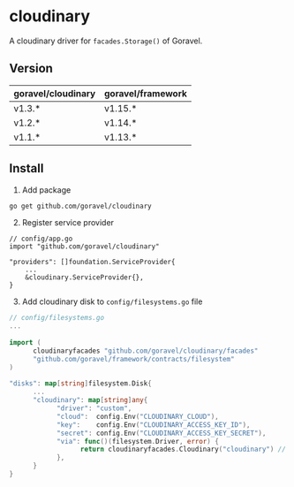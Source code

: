 # cloudinary

A cloudinary driver for `facades.Storage()` of Goravel.

## Version

| goravel/cloudinary | goravel/framework |
|--------------------|-------------------|
| v1.3.*             | v1.15.*           |
| v1.2.*             | v1.14.*           |
| v1.1.*             | v1.13.*           |

## Install

1. Add package

```bash
go get github.com/goravel/cloudinary
```

2. Register service provider

```
// config/app.go
import "github.com/goravel/cloudinary"

"providers": []foundation.ServiceProvider{
    ...
    &cloudinary.ServiceProvider{},
}
```

3. Add cloudinary disk to `config/filesystems.go` file

```go
// config/filesystems.go
...
   
import (
      cloudinaryfacades "github.com/goravel/cloudinary/facades"
      "github.com/goravel/framework/contracts/filesystem"
)
   
"disks": map[string]filesystem.Disk{
      ...
      "cloudinary": map[string]any{
            "driver": "custom",
            "cloud":  config.Env("CLOUDINARY_CLOUD"),
            "key":    config.Env("CLOUDINARY_ACCESS_KEY_ID"), 
            "secret": config.Env("CLOUDINARY_ACCESS_KEY_SECRET"),
            "via": func()(filesystem.Driver, error) {
                  return cloudinaryfacades.Cloudinary("cloudinary") // The `cloudinary` value is the `disks` key
            },
      }
}
```